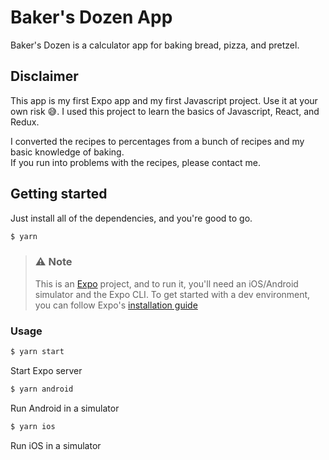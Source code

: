 # Baker's Dozen App

Baker's Dozen is a calculator app for baking bread, pizza, and pretzel.

## Disclaimer

This app is my first Expo app and my first Javascript project. Use it at your own risk 😅.
I used this project to learn the basics of Javascript, React, and Redux.

I converted the recipes to percentages from a bunch of recipes and my basic knowledge of baking. <br>
If you run into problems with the recipes, please contact me.


## Getting started

Just install all of the dependencies, and you're good to go.


```bash
$ yarn
```

> ### ⚠️ Note
> 
> This is an [Expo](https://expo.io) project, and to run it, you'll need an iOS/Android simulator and the Expo CLI. 
> To get started with a dev environment, you can follow Expo's [installation guide](https://docs.expo.io/get-started/installation/)


### Usage
```bash
$ yarn start
```
Start Expo server

```bash
$ yarn android
```
Run Android in a simulator
```bash
$ yarn ios
```
Run iOS in a simulator
